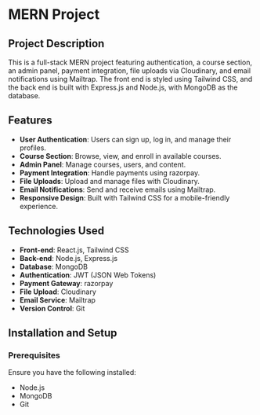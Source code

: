 # MERN Project

## Project Description

This is a full-stack MERN project featuring authentication, a course section, an admin panel, payment integration, file uploads via Cloudinary, and email notifications using Mailtrap. The front end is styled using Tailwind CSS, and the back end is built with Express.js and Node.js, with MongoDB as the database.

## Features

- **User Authentication**: Users can sign up, log in, and manage their profiles.
- **Course Section**: Browse, view, and enroll in available courses.
- **Admin Panel**: Manage courses, users, and content.
- **Payment Integration**: Handle payments using razorpay.
- **File Uploads**: Upload and manage files with Cloudinary.
- **Email Notifications**: Send and receive emails using Mailtrap.
- **Responsive Design**: Built with Tailwind CSS for a mobile-friendly experience.

## Technologies Used

- **Front-end**: React.js, Tailwind CSS
- **Back-end**: Node.js, Express.js
- **Database**: MongoDB
- **Authentication**: JWT (JSON Web Tokens)
- **Payment Gateway**: razorpay
- **File Upload**: Cloudinary
- **Email Service**: Mailtrap
- **Version Control**: Git

## Installation and Setup

### Prerequisites

Ensure you have the following installed:

- Node.js
- MongoDB
- Git

